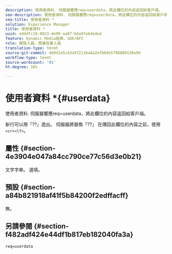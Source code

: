 ```yaml
---
description: 使用者資料. 伺服器響應req=userdata，將此欄位的內容返回給客戶端。
seo-description: 使用者資料. 伺服器響應req=userdata，將此欄位的內容返回給客戶端。
seo-title: 使用者資料 *
solution: Experience Manager
title: 使用者資料 *
uuid: ed4dfc19-8923-4e99-aa07-b6a9fab4eded
feature: Dynamic Media經典，SDK/API
role: 開發人員，商業從業人員
translation-type: tm+mt
source-git-commit: 469d1a5c43a972116a8a2efb0de5708800130a99
workflow-type: tm+mt
source-wordcount: '91'
ht-degree: 16%

---
```



# 使用者資料 *{#userdata}

使用者資料. 伺服器響應req=userdata，將此欄位的內容返回給客戶端。

新行可以用「??」逸出。 伺服器將替換「??」 在傳回此欄位的內容之前，使用`<cr><lf>`。

## 屬性 {#section-4e3904e047a84cc790ce77c56d3e0b21}

文字字串。 選填。

## 預設 {#section-a84b821918af41f5b84200f2edffacff}

無。

## 另請參閱 {#section-f482adf424e44df1b817eb182040fa3a}

`req=userdata`
